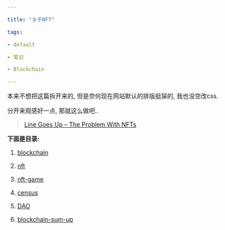 ```yaml
---

title: "关于NFT"

tags:

- default

- 笔记

- Blockchain

---
```




本来不想把这篇拆开来的, 但是奈何现在网站默认的排版挺屎的, 我也没空改css.



分开来观感好一点, 那就这么做吧..



>  [Line Goes Up – The Problem With NFTs](https://youtu.be/YQ_xWvX1n9g)





**下面是目录:**



1. [blockchain](notes/nft/blockchain.md)

3. [nft](notes/nft/nft.md)

4. [nft-game](notes/nft/nft-game.md)

5. [census](notes/nft/census.md)

6. [DAO](notes/nft/DAO.md)

7. [blockchain-sum-up](notes/nft/blockchain-sum-up.md)




